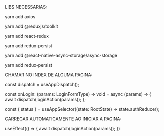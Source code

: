 LIBS NECESSARIAS:

yarn add axios

yarn add @reduxjs/toolkit

yarn add react-redux

yarn add redux-persist

yarn add @react-native-async-storage/async-storage

yarn add redux-persist

CHAMAR NO INDEX DE ALGUMA PAGINA:

const dispatch = useAppDispatch();

const onLogin: (params: LoginFormType) => void = async (params) => {
await dispatch(loginAction(params));
};

const { status } = useAppSelector((state: RootState) => state.authReducer);

CARREGAR AUTOMATICAMENTE AO INICIAR A PAGINA:

useEffect(() => {
await dispatch(loginAction(params));
})
